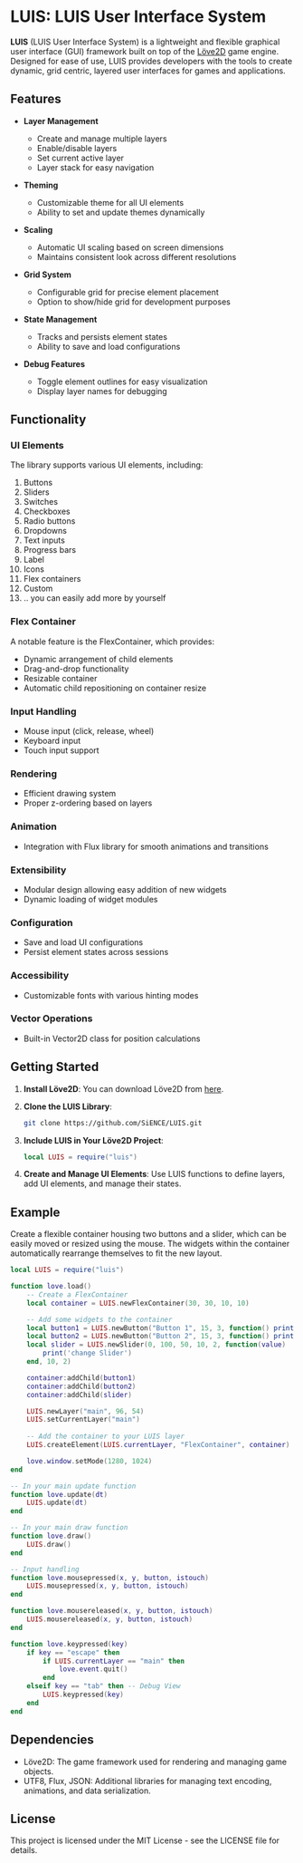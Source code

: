 # LUIS: LUIS User Interface System

**LUIS** (LUIS User Interface System) is a lightweight and flexible graphical user interface (GUI) framework built on top of the [Löve2D](https://love2d.org/) game engine. Designed for ease of use, LUIS provides developers with the tools to create dynamic, grid centric, layered user interfaces for games and applications.

## Features

- **Layer Management**
   - Create and manage multiple layers
   - Enable/disable layers
   - Set current active layer
   - Layer stack for easy navigation

- **Theming**
   - Customizable theme for all UI elements
   - Ability to set and update themes dynamically

- **Scaling**
   - Automatic UI scaling based on screen dimensions
   - Maintains consistent look across different resolutions

- **Grid System**
   - Configurable grid for precise element placement
   - Option to show/hide grid for development purposes

- **State Management**
   - Tracks and persists element states
   - Ability to save and load configurations

- **Debug Features**
   - Toggle element outlines for easy visualization
   - Display layer names for debugging

## Functionality

### UI Elements

The library supports various UI elements, including:

1. Buttons
2. Sliders
3. Switches
4. Checkboxes
5. Radio buttons
6. Dropdowns
7. Text inputs
8. Progress bars
9. Label
10. Icons
11. Flex containers
12. Custom
13. .. you can easily add more by yourself

### Flex Container

A notable feature is the FlexContainer, which provides:

- Dynamic arrangement of child elements
- Drag-and-drop functionality
- Resizable container
- Automatic child repositioning on container resize

### Input Handling

- Mouse input (click, release, wheel)
- Keyboard input
- Touch input support

### Rendering

- Efficient drawing system
- Proper z-ordering based on layers

### Animation

- Integration with Flux library for smooth animations and transitions

### Extensibility

- Modular design allowing easy addition of new widgets
- Dynamic loading of widget modules

### Configuration

- Save and load UI configurations
- Persist element states across sessions

### Accessibility

- Customizable fonts with various hinting modes

### Vector Operations

- Built-in Vector2D class for position calculations



## Getting Started

1. **Install Löve2D**: You can download Löve2D from [here](https://love2d.org/).
2. **Clone the LUIS Library**:
    ```bash
    git clone https://github.com/SiENCE/LUIS.git
    ```
3. **Include LUIS in Your Löve2D Project**:
    ```lua
    local LUIS = require("luis")
    ```

4. **Create and Manage UI Elements**:
    Use LUIS functions to define layers, add UI elements, and manage their states.

## Example

Create a flexible container housing two buttons and a slider, which can be easily moved or resized using the mouse. The widgets within the container automatically rearrange themselves to fit the new layout.

```lua
local LUIS = require("luis")

function love.load()
	-- Create a FlexContainer
	local container = LUIS.newFlexContainer(30, 30, 10, 10)

	-- Add some widgets to the container
	local button1 = LUIS.newButton("Button 1", 15, 3, function() print("Button 1 clicked!") end, 5, 2)
	local button2 = LUIS.newButton("Button 2", 15, 3, function() print("Button 2 clicked!") end, 5, 2)
	local slider = LUIS.newSlider(0, 100, 50, 10, 2, function(value)
		print('change Slider')
	end, 10, 2)

	container:addChild(button1)
	container:addChild(button2)
	container:addChild(slider)

	LUIS.newLayer("main", 96, 54)
	LUIS.setCurrentLayer("main")
	
	-- Add the container to your LUIS layer
	LUIS.createElement(LUIS.currentLayer, "FlexContainer", container)

	love.window.setMode(1280, 1024)
end

-- In your main update function
function love.update(dt)
	LUIS.update(dt)
end

-- In your main draw function
function love.draw()
	LUIS.draw()
end

-- Input handling
function love.mousepressed(x, y, button, istouch)
    LUIS.mousepressed(x, y, button, istouch)
end

function love.mousereleased(x, y, button, istouch)
    LUIS.mousereleased(x, y, button, istouch)
end

function love.keypressed(key)
    if key == "escape" then
        if LUIS.currentLayer == "main" then
            love.event.quit()
        end
    elseif key == "tab" then -- Debug View
        LUIS.keypressed(key)
    end
end
```

## Dependencies

- Löve2D: The game framework used for rendering and managing game objects.
- UTF8, Flux, JSON: Additional libraries for managing text encoding, animations, and data serialization.

## License

This project is licensed under the MIT License - see the LICENSE file for details.
